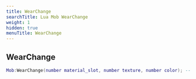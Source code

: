 ```yaml
---
title: WearChange
searchTitle: Lua Mob WearChange
weight: 1
hidden: true
menuTitle: WearChange
---
```

## WearChange
```lua
Mob:WearChange(number material_slot, number texture, number color); -- void
```